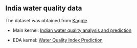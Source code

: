 ## India water quality data 

The dataset was obtained from [Kaggle](https://www.kaggle.com/anbarivan/indian-water-quality-data)

* Main kernel: [Indian water quality analysis and prediction](https://www.kaggle.com/anbarivan/indian-water-quality-analysis-and-prediction)

* EDA kernel: [Water Quality Index Prediction](https://www.kaggle.com/maujmishra/water-quality-index-prediction)
